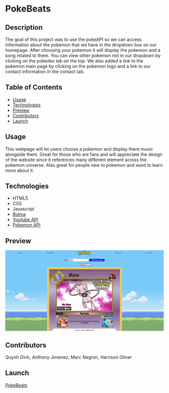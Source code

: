 # PokeBeats

## Description

The goal of this project was to use the pokeAPI so we can access information about the pokemon that we have in the dropdown box on our homepage. After choosing your pokemon it will display the pokemon and a song related to them. You can view other pokemon not in our dropdown by clicking on the pokedex tab on the top. We also added a link to the pokemon main page by clicking on the pokemon logo and a link to our contact information in the contact tab.

## Table of Contents

- [Usage](#usage)
- [Technologies](#technologies)
- [Preview](#preview)
- [Contributors](#credit)
- [Launch](#launch)

## Usage

This webpage will let users choose a pokemon and display there music alongside them. Great for those who are fans and will appreciate the design of the website since it references many different element across the pokemon universe. Also great for people new to pokemon and want to learn more about it.

## Technologies

- HTML5
- CSS
- Javascript
- [Bulma](https://bulma.io/)
- [Youtube API](https://developers.google.com/youtube/v3)
- [Pokemon API](https://pokeapi.co/)

## Preview

![Img](./assets/images/preview.PNG)

## Contributors

Quynh Dinh, Anthony Jimenez, Marc Negron, Harrison Oliner

## Launch

[PokeBeats](https://negronmarc.github.io/Poke-Beats/index.html)

